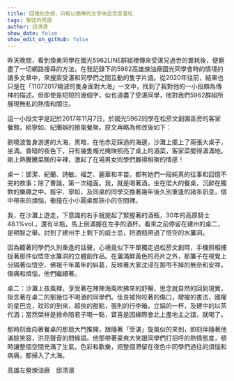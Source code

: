 ```yaml
---
title: 回憶的念想，只有以簡單的文字來追念受湛兄
tags: 聖徒的見證
author: 邱清濱
show_date: false
show_edit_on_github: false
---
```


昨天晚間，看到煥勇同學在國光5962LINE群組裡傳來受湛兄過世的噩耗後，便窮盡了一切網路搜尋的方法，在我記錄下的5962高雄煉油廠國光同學會時的情境的諸多文章中，來搜索受湛和同學們之間互動的隻字片語。從2020年往前，結果也只是在「11072017曉波的隻身面對大海」一文中，找到了我對他的一小段頗為傳神的描述。但即使是短短的幾個字，似也道盡了受湛同學，他對我們5962群組所展現無私的熱情和關注。

這一小段文字是記於2017年11月7日，於國光5962同學在松菸文創園區旁的客家餐館，給寧如、紀蘭辦的接風餐聚。原文再略為修改後如下：

劉曉波隻身游進的大海，黑暗，在他赤足踩過的海邊，沙灘上擺上了兩張大桌子，坐滿。昏暗的夜色下，只有幾隻燭光掩映照亮了桌上的酒菜，客家菜擺得滿滿地。剛上熱騰騰菜餚的辛辣，激起了在場男女同學們難得相聚的情感！

桌一：鄧潔、紀蘭、詩敏、福芝、麗華和丰苗。都有她們一段純真的往事和回憶不完的故事；除了曹諧，第一次碰面。我，就是喝著酒，坐在偌大的餐桌，沉醉在獨飲的樂趣之中。振宇、寧如，及同桌的同學交換著幾年後久別重逢的諸多訊息，個中帶來的煩惱，衝撞在小小圓桌那狹小的空間裡。

我，在沙灘上遊走，下意識的右手就提起了緊握著的酒瓶，30年的高原騎士48.1%vol.，還有半瓶，馬上倒滿握在左手的酒杯。看來之前停留在建州的桌二，是明智之舉。討到了建州手上剩下的威士忌，把酒瓶帶過了悟空的水簾洞。

因為聽著同學們久別重逢的話聲，心境竟似下午單獨走過松菸文創時，手機照相捕捉著那件似悟空水簾洞的立體創作品。在灑滿鮮黃色的亮片之外，那簾子在視覺上分隔著似悟空、佛祖千年萬年的糾葛，反映著大家沈浸在那甩不掉的無奈和安祥，傷痛和煩惱，他們繼續著。

桌二：沙灘上夜風裡，享受著在陣陣海風吹拂來的舒暢，思念就自然的回到現實，掛念著在桌二的那幾位不喝酒的同學們。佳良被狗咬著的傷口，增擢的書法，國權的星巴克，玟珍的到來，超俠的甜點，張則的行李箱，立娟的一杯，及建中的以茶代酒；當然榮祥是捨命陪君子喝一點，寶喜是因緣際會北上盡地主之誼，就喝了。

那時刻面向著餐桌的那扇大門推開，跟隨著「受湛」旋風似的來到，即刻伴隨著他滿臉笑容，洪亮聲音的問候語。他那帶著豪爽大笑跟同學們打招呼的熱情態度，頓時讓整個空間充滿了生氣、色彩和歡樂，把整個滯留在夜色中同學們過往的煩惱和病痛，都掃入了大海。

高雄左營煉油廠　邱清濱

